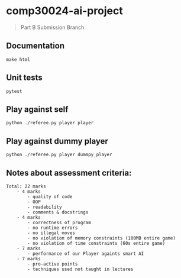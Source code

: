 # comp30024-ai-project

> Part B Submission Branch

## Documentation

```
make html
```

## Unit tests
```
pytest
```

## Play against self
```
python ./referee.py player player
```

## Play against dummy player
```
python ./referee.py player dummpy_player
```

## Notes about assessment criteria:
	Total: 22 marks
		- 4 marks
			- quality of code
			- OOP
			- readability
			- comments & docstrings
		- 4 marks
			- correctness of program
			- no runtime errors
			- no illegal moves
			- no violation of memory constraints (100MB entire game)
			- no violation of time constraints (60s entire game)
		- 7 marks
			- performance of our Player againts smart AI
		- 7 marks
			- pro-active points
			- techniques used not taught in lectures
